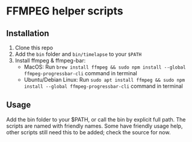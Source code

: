 # FFMPEG helper scripts

## Installation
1. Clone this repo
2. Add the `bin` folder and `bin/timelapse` to your `$PATH`
3. Install ffmpeg & ffmpeg-bar:
    - MacOS: Run `brew install ffmpeg && sudo npm install --global ffmpeg-progressbar-cli` command in terminal
    - Ubuntu/Debian Linux: Run `sudo apt install ffmpeg && sudo npm install --global ffmpeg-progressbar-cli` command in terminal

## Usage
Add the bin folder to your $PATH, or call the bin by explicit full path.
The scripts are named with friendly names.
Some have friendly usage help, other scripts still need this to be added; check the source for now.
